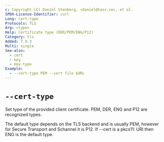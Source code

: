 ```yaml
---
c: Copyright (C) Daniel Stenberg, <daniel@haxx.se>, et al.
SPDX-License-Identifier: curl
Long: cert-type
Protocols: TLS
Arg: <type>
Help: Certificate type (DER/PEM/ENG/P12)
Category: tls
Added: 7.9.3
Multi: single
See-also:
  - cert
  - key
  - key-type
Example:
  - --cert-type PEM --cert file $URL
---
```


# `--cert-type`

Set type of the provided client certificate. PEM, DER, ENG and P12 are
recognized types.

The default type depends on the TLS backend and is usually PEM, however for
Secure Transport and Schannel it is P12. If --cert is a pkcs11: URI then ENG is
the default type.
